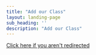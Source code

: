 ```yaml
---
title: "Add our Class"
layout: landing-page
sub_heading: ''
description: "Add our Class"
---
```


<script>location = "(https://classes.berkeley.edu/content/2025-fall-civeng-98-009-grp-009)"</script>

<a href="(https://classes.berkeley.edu/content/2025-fall-civeng-98-009-grp-009)">Click here if you aren't redirected</a>
